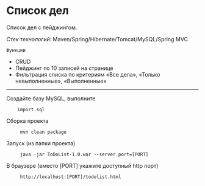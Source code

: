 # Список дел

Список дел с пейджингом.

_Стек технологий_: Maven/Spring/Hibernate/Tomcat/MySQL/Spring MVC

`Функции`
- CRUD
- Пейджинг по 10 записей на странице
- Фильтрация списка по критериям «Все дела», «Только невыполненные», «Выполненные»

------------------

Создайте базу MySQL, выполните

        import.sql

Сборка проекта

         mvn clean package

Запуск (из папки проекта)

         java -jar ToDoList-1.0.war --server.port=[PORT]

В браузере (вместо [PORT] укажите доступный http порт)

         http://localhost:[PORT]/todolist.html
